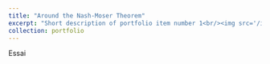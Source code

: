 ```yaml
---
title: "Around the Nash-Moser Theorem"
excerpt: "Short description of portfolio item number 1<br/><img src='/images/500x300.png'>"
collection: portfolio
---
```


Essai 
